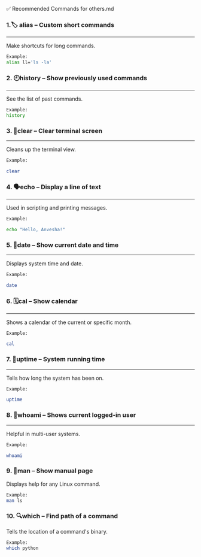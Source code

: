 
✅ Recommended Commands for others.md

### 1.🏷️ alias – Custom short commands
___
Make shortcuts for long commands.

 ```bash
Example:
alias ll='ls -la'
 ``` 
### 2. 🕘history – Show previously used commands
___
See the list of past commands.


 ```bash
Example:
history
 ``` 
### 3. 🧹clear – Clear terminal screen
___
Cleans up the terminal view.


 ```bash
Example:

clear
  ```
### 4. 🗣️echo – Display a line of text
___
Used in scripting and printing messages.

 ```bash
Example:
 
echo "Hello, Anvesha!"
  ```

### 5. 📅date – Show current date and time
___
Displays system time and date.


 ```bash
Example:

date
 ```
### 6. 🗓️cal – Show calendar
___
Shows a calendar of the current or specific month.

 ```bash
Example:

cal
 ```
### 7. 🔋uptime – System running time
___
Tells how long the system has been on.

 ```bash
Example:

uptime
 ```
### 8. 👤whoami – Shows current logged-in user
___
Helpful in multi-user systems.


 ```bash
Example:

whoami
 ```
### 9. 📘man – Show manual page

Displays help for any Linux command.

 ```bash
Example:
man ls

```
### 10. 🔍which – Find path of a command

Tells the location of a command's binary.
  
 ```bash
Example:
which python
 ```
